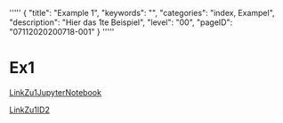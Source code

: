 '''''
{
"title": "Example 1",
"keywords": "",
"categories": "index, Exampel",
"description": "Hier das 1te Beispiel",
"level": "00",
"pageID": "07112020200718-001"
}
'''''

# Ex1

[LinkZu1JupyterNotebook](07112020200718JupyterML)

[LinkZu1ID2](07112020200718-002)